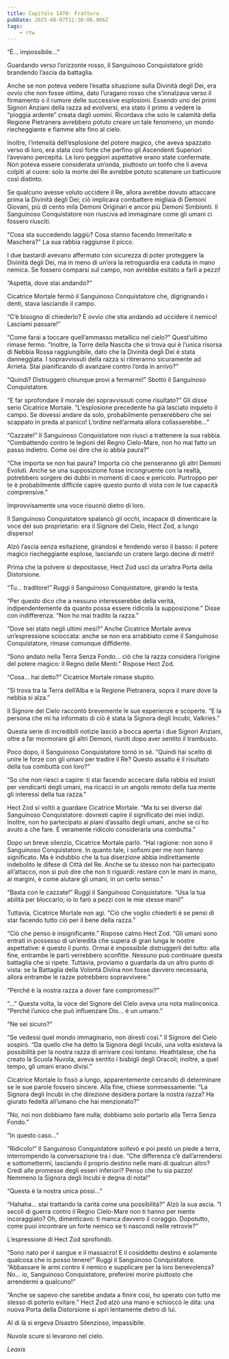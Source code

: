 ```yaml
---
title: Capitolo 1470: Frattura
pubDate: 2025-08-07T11:30:06.966Z
tags:
    - rtw
---
```



“È… impossibile…”


Guardando verso l’orizzonte rosso, il Sanguinoso Conquistatore gridò brandendo l’ascia da battaglia.


Anche se non poteva vedere l’esatta situazione sulla Divinità degli Dei, era ovvio che non fosse ottima, dato l’uragano rosso che s’innalzava verso il firmamento o il rumore delle successive esplosioni. Essendo uno dei primi Signori Anziani della razza ad evolversi, era stato il primo a vedere la “pioggia ardente” creata dagli uomini. Ricordava che solo le calamità della Regione Pietranera avrebbero potuto creare un tale fenomeno, un mondo riecheggiante e fiamme alte fino al cielo.


Inoltre, l’intensità dell’esplosione del potere magico, che aveva spazzato verso di loro, era stata così forte che perfino gli Ascendenti Superiori l’avevano percepita. Le loro peggiori aspettative erano state confermate. Non poteva essere considerata un’onda, piuttosto un tonfo che li aveva colpiti al cuore: solo la morte del Re avrebbe potuto scatenare un batticuore così distinto.


Se qualcuno avesse voluto uccidere il Re, allora avrebbe dovuto attaccare prima la Divinità degli Dei; ciò implicava combattere migliaia di Demoni Giovani, più di cento mila Demoni Originari e ancor più Demoni Simbionti. Il Sanguinoso Conquistatore non riusciva ad immaginare come gli umani ci fossero riusciti.


“Cosa sta succedendo laggiù? Cosa stanno facendo Immeritato e Maschera?” La sua rabbia raggiunse il picco.


I due bastardi avevano affermato con sicurezza di poter proteggere la Divinità degli Dei, ma in meno di un’ora la retroguardia era caduta in mano nemica. Se fossero comparsi sul campo, non avrebbe esitato a farli a pezzi!


“Aspetta, dove stai andando?”


Cicatrice Mortale fermò il Sanguinoso Conquistatore che, digrignando i denti, stava lasciando il campo.


“C’è bisogno di chiederlo? È ovvio che stia andando ad uccidere il nemico! Lasciami passare!”


“Come farai a toccare quell’ammasso metallico nel cielo?” Quest’ultimo rimase fermo. “Inoltre, la Torre della Nascita che si trova qui è l’unica risorsa di Nebbia Rossa raggiungibile, dato che la Divinità degli Dei è stata danneggiata. I sopravvissuti della razza si ritireranno sicuramente ad Arrieta. Stai pianificando di avanzare contro l’orda in arrivo?”


“Quindi? Distruggerò chiunque provi a fermarmi!” Sbottò il Sanguinoso Conquistatore.


“E far sprofondare il morale dei sopravvissuti come risultato?” Gli disse serio Cicatrice Mortale. “L’esplosione precedente ha già lasciato inquieto il campo. Se dovessi andare da solo, probabilmente penserebbero che sei scappato in preda al panico! L’ordine nell’armata allora collasserebbe…”


“Cazzate!” Il Sanguinoso Conquistatore non riuscì a trattenere la sua rabbia. “Combattendo contro le legioni del Regno Cielo-Mare, non ho mai fatto un passo indietro. Come osi dire che io abbia paura?”


“Che importa se non hai paura? Importa ciò che penseranno gli altri Demoni Evoluti. Anche se una supposizione fosse incongruente con la realtà, potrebbero sorgere dei dubbi in momenti di caos e pericolo. Purtroppo per te è probabilmente difficile capire questo punto di vista con le tue capacità comprensive.”


Improvvisamente una voce risuonò dietro di loro.


Il Sanguinoso Conquistatore spalancò gli occhi, incapace di dimenticare la voce del suo proprietario: era il Signore del Cielo, Hect Zod, a lungo disperso!


Alzò l’ascia senza esitazione, girandosi e fendendo verso il basso: il potere magico riecheggiante esplose, lasciando un cratere largo decine di metri!


Prima che la polvere si depositasse, Hect Zod uscì da un’altra Porta della Distorsione.


“Tu… traditore!” Ruggì il Sanguinoso Conquistatore, girando la testa.


“Per questo dico che a nessuno interesserebbe della verità, indipendentemente da quanto possa essere ridicola la supposizione.” Disse con indifferenza. “Non ho mai tradito la razza.”


“Dove sei stato negli ultimi mesi?” Anche Cicatrice Mortale aveva un’espressione scioccata: anche se non era arrabbiato come il Sanguinoso Conquistatore, rimase comunque diffidente.


“Sono andato nella Terra Senza Fondo… ciò che la razza considera l’origine del potere magico: il Regno delle Menti.” Rispose Hect Zod.


“Cosa… hai detto?” Cicatrice Mortale rimase stupito.


“Si trova tra la Terra dell’Alba e la Regione Pietranera, sopra il mare dove la nebbia si alza.”


Il Signore del Cielo raccontò brevemente le sue esperienze e scoperte. “E la persona che mi ha informato di ciò è stata la Signora degli Incubi, Valkries.”


Questa serie di incredibili notizie lasciò a bocca aperta i due Signori Anziani, oltre a far mormorare gli altri Demoni, riuniti dopo aver sentito il trambusto.


Poco dopo, il Sanguinoso Conquistatore tornò in sé. “Quindi hai scelto di unire le forze con gli umani per tradire il Re? Questo assalto è il risultato della tua combutta con loro?”


“So che non riesci a capire: ti stai facendo accecare dalla rabbia ed insisti per vendicarti degli umani, ma ricacci in un angolo remoto della tua mente gli interessi della tua razza.”


Hect Zod si voltò a guardare Cicatrice Mortale. “Ma tu sei diverso dal Sanguinoso Conquistatore: dovresti capire il significato dei miei indizi. Inoltre, non ho partecipato ai piani d’assalto degli umani, anche se ci ho avuto a che fare. È veramente ridicolo considerarla una combutta.”


Dopo un breve silenzio, Cicatrice Mortale parlò. “Hai ragione: non sono il Sanguinoso Conquistatore. In quanto tale, i sofismi per me non hanno significato. Ma è indubbio che la tua diserzione abbia indirettamente indebolito le difese di Città del Re. Anche se tu stesso non hai partecipato all’attacco, non si può dire che non ti riguardi: restare con le mani in mano, ai margini, è come aiutare gli umani, in un certo senso.”


“Basta con le cazzate!” Ruggì il Sanguinoso Conquistatore. “Usa la tua abilità per bloccarlo; io lo farò a pezzi con le mie stesse mani!”


Tuttavia, Cicatrice Mortale non agì. “Ciò che voglio chiederti è se pensi di star facendo tutto ciò per il bene della razza.”


“Ciò che penso è insignificante.” Rispose calmo Hect Zod. “Gli umani sono entrati in possesso di un’eredità che supera di gran lunga le nostre aspettative: è questo il punto. Ormai è impossibile distruggerli del tutto: alla fine, entrambe le parti verrebbero sconfitte. Nessuno può continuare questa battaglia che si ripete. Tuttavia, proviamo a guardarla da un altro punto di vista: se la Battaglia della Volontà Divina non fosse davvero necessaria, allora entrambe le razze potrebbero sopravvivere.”


“Perché è la nostra razza a dover fare compromessi?”


“…” Questa volta, la voce del Signore del Cielo aveva una nota malinconica. “Perché l’unico che può influenzare Dio… è un umano.”


“Ne sei sicuro?”


“Se vedessi quel mondo immaginario, non diresti così.” Il Signore del Cielo sospirò. “Da quello che ha detto la Signora degli Incubi, una volta esisteva la possibilità per la nostra razza di arrivare così lontano. Heathtalese, che ha creato la Scuola Nuvola, aveva sentito i bisbigli degli Oracoli; inoltre, a quel tempo, gli umani erano divisi.”


Cicatrice Mortale lo fissò a lungo, apparentemente cercando di determinare se le sue parole fossero sincere. Alla fine, chiese sommessamente: “La Signora degli Incubi in che direzione desidera portare la nostra razza? Ha giurato fedeltà all’umano che hai menzionato?”


“No, noi non dobbiamo fare nulla; dobbiamo solo portarlo alla Terra Senza Fondo.”


“In questo caso…”


“Ridicolo!” Il Sanguinoso Conquistatore sollevò e poi pestò un piede a terra, interrompendo la conversazione tra i due. “Che differenza c’è dall’arrendersi e sottomettermi, lasciando il proprio destino nelle mani di qualcun altro? Credi alle promesse degli esseri inferiori? Penso che tu sia pazzo! Nemmeno la Signora degli Incubi è degna di nota!”


“Questa è la nostra unica possi…”


“Hahaha… stai trattando la carità come una possibilità?” Alzò la sua ascia. “I secoli di guerra contro il Regno Cielo-Mare non ti hanno per niente incoraggiato? Oh, dimenticavo: ti manca davvero il coraggio. Dopotutto, come puoi incontrare un forte nemico se ti nascondi nelle retrovie?”


L’espressione di Hect Zod sprofondò.


“Sono nato per il sangue e il massacro! E il cosiddetto destino è solamente qualcosa che io posso tenere!” Ruggì il Sanguinoso Conquistatore. “Abbassare le armi contro il nemico e supplicare per la loro benevolenza? No… io, Sanguinoso Conquistatore, preferirei morire piuttosto che arrendermi a qualcuno!”


“Anche se sapevo che sarebbe andata a finire così, ho sperato con tutto me stesso di poterlo evitare.” Hect Zod alzò una mano e schioccò le dita: una nuova Porta della Distorsione si aprì lentamente dietro di lui.


Al di là si ergeva Disastro Silenzioso, impassibile.


Nuvole scure si levarono nel cielo.










<em>Leaxis</em>
                                


                                



